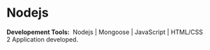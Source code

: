 # Nodejs
<b>Developement Tools:</b>
&nbsp;Nodejs | Mongoose | JavaScript | HTML/CSS<br>
2 Application developed.
